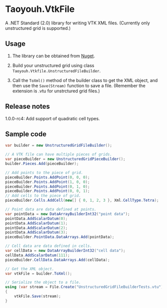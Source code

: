# Taoyouh.VtkFile
A .NET Standard (2.0) library for writing VTK XML files. (Currently only unstructured grid is supported.)

## Usage
1. The library can be obtained from [Nuget](https://www.nuget.org/packages/Taoyouh.VtkFile/1.0.0-rc4).

2. Build your unstructured grid using class `Taoyouh.Vtkfile.UnstructuredFileBuilder`.

3. Call the `ToXml()` method of the builder class to get the XML object, and then use the `Save(Stream)` function to save a file. (Remember the extension is .vtu for unstrctured grid files.)

## Release notes
1.0.0-rc4: Add support of quadratic cell types.

## Sample code

```C#
var builder = new UnstructuredGridFileBuilder();

// A VTK file can have multiple pieces of grids.
var pieceBuilder = new UnstructuredGridPieceBuilder();
builder.Pieces.Add(pieceBuilder);

// Add points to the piece of grid.
pieceBuilder.Points.AddPoint(0, 0, 0);
pieceBuilder.Points.AddPoint(1, 0, 0);
pieceBuilder.Points.AddPoint(0, 1, 0);
pieceBuilder.Points.AddPoint(0, 0, 1);
// Add cells to the piece of grid.
pieceBuilder.Cells.AddCell(new[] { 0, 1, 2, 3 }, Xml.CellType.Tetra);

// Point data are data defined at points.
var pointData = new DataArrayBuilderInt32("point data");
pointData.AddScalarDatum(0);
pointData.AddScalarDatum(1);
pointData.AddScalarDatum(2);
pointData.AddScalarDatum(3);
pieceBuilder.PointData.DataArrays.Add(pointData);

// Cell data are data defined in cells.
var cellData = new DataArrayBuilderInt32("cell data");
cellData.AddScalarDatum(111);
pieceBuilder.CellData.DataArrays.Add(cellData);

// Get the XML object.
var vtkFile = builder.ToXml();

// Serialize the object to a file.
using (var stream = File.Create("UnstructuredGridFileBuilderTests.vtu"))
{
    vtkFile.Save(stream);
}
```